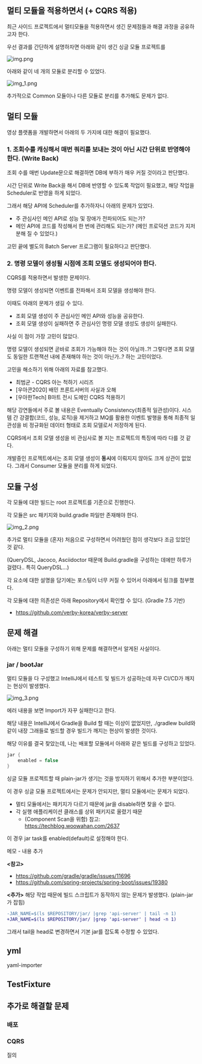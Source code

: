 ## 멀티 모듈을 적용하면서 (+ CQRS 적용)

최근 사이드 프로젝트에서 멀티모듈을 적용하면서 생긴 문제점들과 해결 과정을 공유하고자 한다.

우선 결과를 간단하게 설명하자면 아래와 같이 생긴 싱글 모듈 프로젝트를

![img.png](img.png)

아래와 같이 네 개의 모듈로 분리할 수 있었다.

![img_1.png](img_1.png)

추가적으로 Common 모듈이나 다른 모듈로 분리를 추가해도 문제가 없다.

## 멀티 모듈

영상 플랫폼을 개발하면서 아래의 두 가지에 대한 해결이 필요했다. 

### 1. 조회수를 캐싱해서 매번 쿼리를 보내는 것이 아닌 시간 단위로 반영해야 한다. (Write Back)

조회 수를 매번 Update문으로 해결하면 DB에 부하가 매우 커질 것이라고 판단했다.

시간 단위로 Write Back을 해서 DB에 반영할 수 있도록 작업이 필요했고, 해당 작업을 Scheduler로 반영을 하게 되었다.

그래서 해당 API에 Scheduler를 추가하자니 아래의 문제가 있었다.

- 주 관심사인 메인 API로 성능 및 장애가 전파되어도 되는가?
- 메인 API에 코드를 작성해서 한 번에 관리해도 되는가? (메인 프로덕션 코드가 지저분해 질 수 있었다.)

고민 끝에 별도의 Batch Server 프로그램이 필요하다고 판단했다.

### 2. 명령 모델이 생성될 시점에 조회 모델도 생성되어야 한다.

CQRS를 적용하면서 발생한 문제이다.

명령 모델이 생성되면 이벤트를 전파해서 조회 모델을 생성해야 한다.

이때도 아래의 문제가 생길 수 있다.
- 조회 모델 생성이 주 관심사인 메인 API와 성능을 공유한다.
- 조회 모델 생성이 실패하면 주 관심사인 명령 모델 생성도 생성이 실패한다.

사실 이 점이 가장 고민이 많았다.

명령 모델이 생성되면 곧바로 조회가 가능해야 하는 것이 아닐까..?! 그렇다면 조회 모델도 동일한 트랜잭션 내에 존재해야 하는 것이 아닌가..? 하는 고민이었다.

고민을 해소하기 위해 아래의 자료를 참고했다.

- 최범균 - CQRS 아는 척하기 시리즈
- [우아콘2020] 배민 프론트서버의 사실과 오해
- [우아한Tech] B마트 전시 도메인 CQRS 적용하기

해당 강연들에서 주로 볼 내용은 Eventually Consistency(최종적 일관성)이다. 시스템 간 강결합(코드, 성능, 로직)을 제거하고 MQ를 활용한 이벤트 발행을 통해 최종적 일관성을 비 정규화된 데이터 형태로 조회 모델로서 저장하게 된다.

CQRS에서 조회 모델 생성을 비 관심사로 볼 지는 프로젝트의 특징에 따라 다를 것 같다.

개발중인 프로젝트에서는 조회 모델 생성이 **동시**에 이뤄지지 않아도 크게 상관이 없었다. 그래서 Consumer 모듈을 분리를 하게 되었다.

## 모듈 구성

각 모듈에 대한 빌드는 root 프로젝트를 기준으로 진행한다.

각 모듈은 src 패키지와 build.gradle 파일만 존재해야 한다.

![img_2.png](img_2.png)

추가로 멀티 모듈을 (혼자) 처음으로 구성하면서 어려웠던 점이 생각보다 조금 있었던 것 같다.

(QueryDSL, Jacoco, Asciidoctor 때문에 Build.gradle을 구성하는 데에만 하루가 걸렸다.. 특히 QueryDSL...)

각 요소에 대한 설명을 담기에는 포스팅이 너무 커질 수 있어서 아래에서 링크를 첨부했다.

각 모듈에 대한 의존성은 아래 Repository에서 확인할 수 있다. (Gradle 7.5 기반)
- https://github.com/verby-korea/verby-server

## 문제 해결

아래는 멀티 모듈을 구성하기 위해 문제를 해결하면서 알게된 사실이다.

### jar / bootJar

멀티 모듈을 다 구성했고 IntelliJ에서 테스트 및 빌드가 성공하는데 자꾸 CI/CD가 깨지는 현상이 발생했다.

![img_3.png](img_3.png)

에러 내용을 보면 Import가 자꾸 실패한다고 한다.

해당 내용은 IntelliJ에서 Gradle을 Build 할 때는 이상이 없었지만, ./gradlew build와 같이 내장 그래들로 빌드할 경우 빌드가 깨지는 현상이 발생한 것이다.

해당 이유를 결국 찾았는데, 나는 배포할 모듈에서 아래와 같은 빌드를 구성하고 있었다.

```groovy
jar {
    enabled = false
}
```
싱글 모듈 프로젝트할 때 plain-jar가 생기는 것을 방지하기 위해서 추가한 부분이었다.

이 경우 싱글 모듈 프로젝트에서는 문제가 안되지만, 멀티 모듈에서는 문제가 되었다.
- 멀티 모듈에서는 패키지가 다르기 때문에 jar을 disable하면 찾을 수 없다.
- 각 실행 애플리케이션 클래스를 상위 패키지로 올렸기 때문
  - (Component Scan을 위함) 참고: https://techblog.woowahan.com/2637

이 경우 jar task를 enabled(default)로 설정해야 한다.

메모 - 내용 추가

**<참고>**
- https://github.com/gradle/gradle/issues/11696
- https://github.com/spring-projects/spring-boot/issues/19380

**<추가>**
해당 작업 때문에 빌드 스크립트가 동작하지 않는 문제가 발생했다. (plain-jar가 잡힘)
```diff
-JAR_NAME=$(ls $REPOSITORY/jar/ |grep 'api-server' | tail -n 1)
+JAR_NAME=$(ls $REPOSITORY/jar/ |grep 'api-server' | head -n 1)
```

그래서 tail을 head로 변경하면서 기본 jar를 잡도록 수정할 수 있었다.

## yml

yaml-importer

## TestFixture

## 추가로 해결할 문제

### 배포

### CQRS

질의



